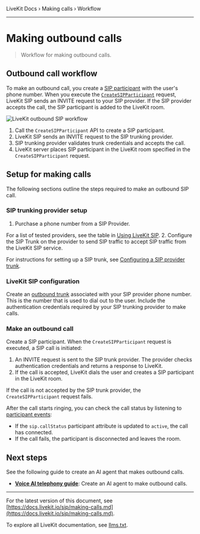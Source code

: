 LiveKit Docs › Making calls › Workflow

---

# Making outbound calls

> Workflow for making outbound calls.

## Outbound call workflow

To make an outbound call, you create a [SIP participant](https://docs.livekit.io/sip/sip-participant.md) with the user's phone number. When you execute the [`CreateSIPParticipant`](https://docs.livekit.io/sip/api.md#createsipparticipant) request, LiveKit SIP sends an INVITE request to your SIP provider. If the SIP provider accepts the call, the SIP participant is added to the LiveKit room.

![LiveKit outbound SIP workflow](/images/sip/outbound-sip-workflow.svg)

1. Call the `CreateSIPParticipant` API to create a SIP participant.
2. LiveKit SIP sends an INVITE request to the SIP trunking provider.
3. SIP trunking provider validates trunk credentials and accepts the call.
4. LiveKit server places SIP participant in the LiveKit room specified in the `CreateSIPParticipant` request.

## Setup for making calls

The following sections outline the steps required to make an outbound SIP call.

### SIP trunking provider setup

1. Purchase a phone number from a SIP Provider.

For a list of tested providers, see the table in [Using LiveKit SIP](https://docs.livekit.io/sip.md#using-livekit-sip).
2. Configure the SIP Trunk on the provider to send SIP traffic to accept SIP traffic from the LiveKit SIP service.

For instructions for setting up a SIP trunk, see [Configuring a SIP provider trunk](https://docs.livekit.io/sip/quickstarts/configuring-sip-trunk.md).

### LiveKit SIP configuration

Create an [outbound trunk](https://docs.livekit.io/sip/trunk-outbound.md) associated with your SIP provider phone number. This is the number that is used to dial out to the user. Include the authentication credentials required by your SIP trunking provider to make calls.

### Make an outbound call

Create a SIP participant. When the `CreateSIPParticipant` request is executed, a SIP call is initiated:

1. An INVITE request is sent to the SIP trunk provider. The provider checks authentication credentials and returns a response to LiveKit.
2. If the call is accepted, LiveKit dials the user and creates a SIP participant in the LiveKit room.

If the call is not accepted by the SIP trunk provider, the `CreateSIPParticipant` request fails.

After the call starts ringing, you can check the call status by listening to [participant events](https://docs.livekit.io/home/client/events.md#events):

- If the `sip.callStatus` participant attribute is updated to `active`, the call has connected.
- If the call fails, the participant is disconnected and leaves the room.

## Next steps

See the following guide to create an AI agent that makes outbound calls.

- **[Voice AI telephony guide](https://docs.livekit.io/agents/start/telephony.md)**: Create an AI agent to make outbound calls.

---


For the latest version of this document, see [https://docs.livekit.io/sip/making-calls.md](https://docs.livekit.io/sip/making-calls.md).

To explore all LiveKit documentation, see [llms.txt](https://docs.livekit.io/llms.txt).
